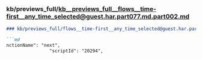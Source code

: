 ### kb/previews_full/kb__previews_full__flows__time-first__any_time_selected@guest.har.part077.md.part002.md

```md
### kb/previews_full/flows__time-first__any_time_selected@guest.har.part077.md (part 002)

```md
nctionName": "next",
                "scriptId": "20294",
           
```

```

```
